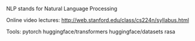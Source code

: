 NLP stands for Natural Language Processing

Online video lectures:
http://web.stanford.edu/class/cs224n/syllabus.html

Tools:
pytorch
huggingface/transformers
huggingface/datasets
rasa
